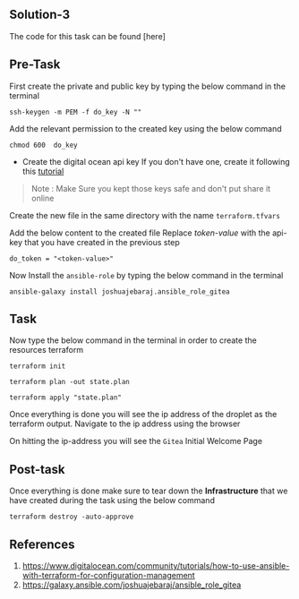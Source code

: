 ## Solution-3

The code for this task can be found [here]

## Pre-Task

First create the private and public key by typing the below command in the terminal 

```
ssh-keygen -m PEM -f do_key -N ""
```

Add the relevant permission to the created key using the below command 

```
chmod 600  do_key
```
- Create the digital ocean api key If you don't have one, create it following this [tutorial](https://www.digitalocean.com/community/tutorials/how-to-create-a-digitalocean-space-and-api-key)

> Note : Make Sure you kept those keys safe and don't put share it online

Create the new file in the same directory  with the name `terraform.tfvars` 

Add the below content to the created file Replace *token-value* with the api-key that you have created in the previous step

```
do_token = "<token-value>"
```

Now Install the `ansible-role` by typing  the below command in the terminal

```
ansible-galaxy install joshuajebaraj.ansible_role_gitea
```

## Task

Now type the below command in the terminal in order to create the resources terraform

```
terraform init
```

```
terraform plan -out state.plan
```

```
terraform apply "state.plan"
```


Once everything is done you will see the ip address of the droplet as the terraform output. Navigate to the ip address using the browser

On hitting the ip-address you will see the `Gitea` Initial Welcome Page

## Post-task

Once everything is done make sure to tear down the **Infrastructure** that we have created during the task using the below command

```
terraform destroy -auto-approve
```

## References
1. https://www.digitalocean.com/community/tutorials/how-to-use-ansible-with-terraform-for-configuration-management
2. https://galaxy.ansible.com/joshuajebaraj/ansible_role_gitea